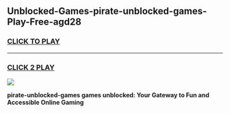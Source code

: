 
## Unblocked-Games-pirate-unblocked-games-Play-Free-agd28
<h3>
<a href="https://premium76.site?title=pirate-unblocked-games&ref=20A">CLICK TO PLAY</a></h3>
<hr>

<h3>
<a href="https://premium76.site?title=pirate-unblocked-games&ref=20A">CLICK 2 PLAY</a>
  
</h3>

<a href="https://premium76.site?title=pirate-unblocked-games&ref=20A"><img src="https://clearcache.store/games.png"></a>


**pirate-unblocked-games games unblocked: Your Gateway to Fun and Accessible Online Gaming**
